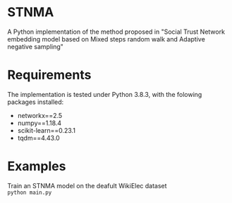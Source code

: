 # STNMA
A Python implementation of the method proposed in "Social Trust Network embedding model based on Mixed steps random walk and Adaptive negative sampling"
# Requirements
The implementation is tested under Python 3.8.3, with the folowing packages installed:  
+ networkx==2.5  
+ numpy==1.18.4  
+ scikit-learn==0.23.1  
+ tqdm==4.43.0  
# Examples
Train an STNMA model on the deafult WikiElec dataset   
  `python main.py`
